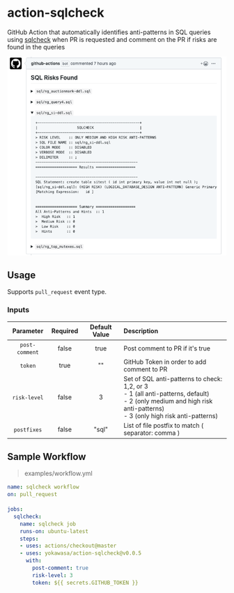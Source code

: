 # action-sqlcheck

GitHub Action that automatically identifies anti-patterns in SQL queries using [sqlcheck](https://github.com/jarulraj/sqlcheck) when PR is requested  and comment on the PR if risks are found in the queries  

![](assets/action-sqlcheck-pr-comment.png)

## Usage

Supports `pull_request` event type.

### Inputs
|Parameter|Required|Default Value|Description|
|:--:|:--:|:--:|:--|
|`post-comment`|false|true|Post comment to PR if it's true|
|`token`|true|""|GitHub Token in order to add comment to PR|
|`risk-level`|false|3|Set of SQL anti-patterns to check: 1,2, or 3<br>- 1 (all anti-patterns, default)<br>- 2 (only medium and high risk anti-patterns)<br> - 3 (only high risk anti-patterns) |
|`postfixes`|false|"sql"|List of file postfix to match ( separator: comma )|

## Sample Workflow

> examples/workflow.yml
```yml
name: sqlcheck workflow
on: pull_request

jobs:
  sqlcheck:
    name: sqlcheck job 
    runs-on: ubuntu-latest
    steps:
    - uses: actions/checkout@master
    - uses: yokawasa/action-sqlcheck@v0.0.5
      with:
        post-comment: true
        risk-level: 3
        token: ${{ secrets.GITHUB_TOKEN }}
```

